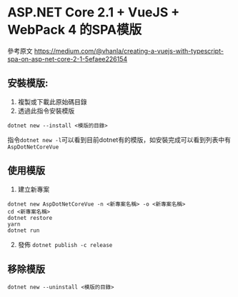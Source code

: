 # ASP.NET Core 2.1 + VueJS +  WebPack 4 的SPA模版

參考原文
https://medium.com/@vhanla/creating-a-vuejs-with-typescript-spa-on-asp-net-core-2-1-5efaee226154

## 安裝模版:

1. 複製或下載此原始碼目錄
2. 透過此指令安裝模版
```
dotnet new --install <模版的目錄>
```
指令`dotnet new -l`可以看到目前dotnet有的模版，如安裝完成可以看到列表中有`AspDotNetCoreVue`

## 使用模版
1. 建立新專案
```
dotnet new AspDotNetCoreVue -n <新專案名稱> -o <新專案名稱>
cd <新專案名稱>
dotnet restore
yarn
dotnet run
```
2. 發佈
`dotnet publish -c release`
## 移除模版
```
dotnet new --uninstall <模版的目錄>
```